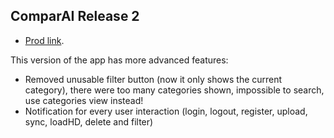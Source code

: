 ## ComparAI Release 2

- [Prod link](http://comparai-195810.appspot.com/).

This version of the app has more advanced features:
- Removed unusable filter button (now it only shows the current category), there were too many categories shown, impossible to search, use categories view instead!
- Notification for every user interaction (login, logout, register, upload, sync, loadHD, delete and filter)
